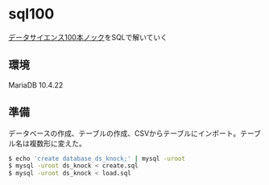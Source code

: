 # sql100
[データサイエンス100本ノック](https://github.com/The-Japan-DataScientist-Society/100knocks-preprocess)をSQLで解いていく
## 環境
MariaDB 10.4.22
## 準備
データベースの作成、テーブルの作成、CSVからテーブルにインポート。テーブル名は複数形に変えた。
```bash
$ echo 'create database ds_knock;' | mysql -uroot
$ mysql -uroot ds_knock < create.sql
$ mysql -uroot ds_knock < load.sql
```
